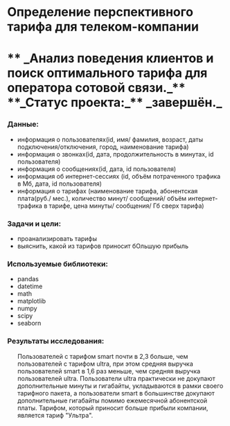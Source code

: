 <h1>  Определение перспективного тарифа для телеком-компании <h1>
    ** _Анализ поведения клиентов и поиск оптимального тарифа для оператора сотовой связи._**
    **_Статус проекта:_** _завершён._

<h3> Данные: </h3>
    <ul>
        <li> информация о пользователях(id, имя/ фамилия, возраст, даты подключения/отключения, город, наименование тарифа) </li>
        <li> информация о звонках(id, дата, продолжительность в минутах, id пользователя) </li> 
        <li> информация о сообщениях(id, дата, id пользователя) </li>
        <li> информация об интернет-сессиях (id, объём потраченного трафика в Мб, дата, id пользователя) </li>
        <li> информация о тарифах (наименование тарифа, абонентская плата(руб./ мес.), количество минут/ сообщений/ объём интернет-трафика в тарифе, цена минуты/ сообщения/ Гб сверх тарифа) </li>
    </ul> 

<h3> Задачи и цели: </h3>
    <ul>
        <li> проанализировать тарифы </li>
        <li> выяснить, какой из  тарифов приносит бОльшую прибыль </li>
    </ul>

<h3> Используемые библиотеки: </h3>
    <ul>
        <li> pandas </li>
        <li> datetime </li>
        <li> math </li>
        <li> matplotlib </li>
        <li> numpy </li>
        <li> scipy </li>
        <li> seaborn </li>
    </ul>

<h3> Результаты исследования: </h3>
    <ul> Пользователей с тарифом smart почти в 2,3 больше, чем пользователей с тарифом ultra, при этом средняя выручка пользователей smart в 1,6 раз меньше, чем средняя выручка пользователей ultra. Пользователи ultra практически не докупают дополнительные минуты и гигабайты, укладываются в рамки своего тарифного пакета, а пользователи smart в большинстве докупают дополнительные гигабайты помимо ежемесячной абонентской платы. Тарифом, который приносит больше прибыли компании, является тариф "Ультра". </ul>

    
    
    
  